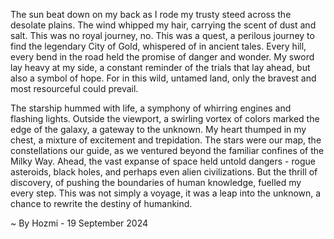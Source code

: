
The sun beat down on my back as I rode my trusty steed across the desolate plains. The wind whipped my hair, carrying the scent of dust and salt. This was no royal journey, no. This was a quest, a perilous journey to find the legendary City of Gold, whispered of in ancient tales. Every hill, every bend in the road held the promise of danger and wonder.  My sword lay heavy at my side, a constant reminder of the trials that lay ahead, but also a symbol of hope. For in this wild, untamed land, only the bravest and most resourceful could prevail.

The starship hummed with life, a symphony of whirring engines and flashing lights. Outside the viewport, a swirling vortex of colors marked the edge of the galaxy, a gateway to the unknown.  My heart thumped in my chest, a mixture of excitement and trepidation.  The stars were our map, the constellations our guide, as we ventured beyond the familiar confines of the Milky Way.  Ahead, the vast expanse of space held untold dangers - rogue asteroids, black holes, and perhaps even alien civilizations.  But the thrill of discovery, of pushing the boundaries of human knowledge, fuelled my every step.  This was not simply a voyage, it was a leap into the unknown, a chance to rewrite the destiny of humankind. 

~ By Hozmi - 19 September 2024
